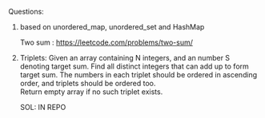 


Questions:

1. based on unordered_map, unordered_set and HashMap

	Two sum : https://leetcode.com/problems/two-sum/

2. Triplets:
	Given an array containing N integers, and an number S denoting target sum.
	Find all distinct integers that can add up to form target sum. The numbers in each triplet should be ordered in ascending order, and triplets should be ordered too. 	
	Return empty array if no such triplet exists.

	SOL: IN REPO


